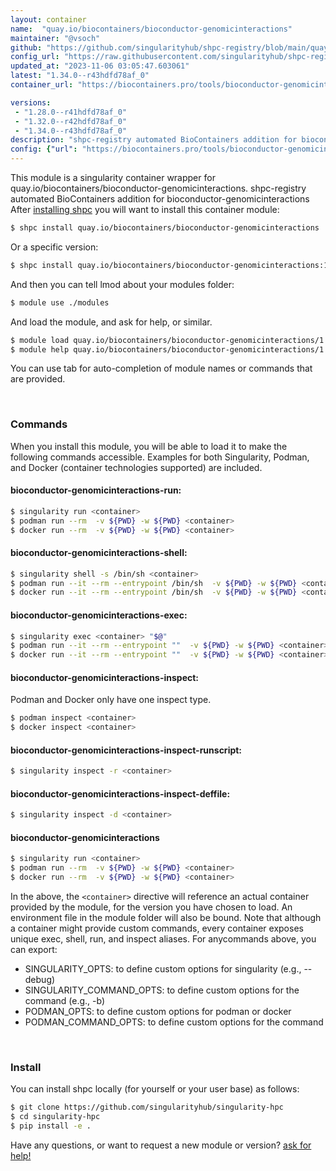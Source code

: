 ```yaml
---
layout: container
name:  "quay.io/biocontainers/bioconductor-genomicinteractions"
maintainer: "@vsoch"
github: "https://github.com/singularityhub/shpc-registry/blob/main/quay.io/biocontainers/bioconductor-genomicinteractions/container.yaml"
config_url: "https://raw.githubusercontent.com/singularityhub/shpc-registry/main/quay.io/biocontainers/bioconductor-genomicinteractions/container.yaml"
updated_at: "2023-11-06 03:05:47.603061"
latest: "1.34.0--r43hdfd78af_0"
container_url: "https://biocontainers.pro/tools/bioconductor-genomicinteractions"

versions:
 - "1.28.0--r41hdfd78af_0"
 - "1.32.0--r42hdfd78af_0"
 - "1.34.0--r43hdfd78af_0"
description: "shpc-registry automated BioContainers addition for bioconductor-genomicinteractions"
config: {"url": "https://biocontainers.pro/tools/bioconductor-genomicinteractions", "maintainer": "@vsoch", "description": "shpc-registry automated BioContainers addition for bioconductor-genomicinteractions", "latest": {"1.34.0--r43hdfd78af_0": "sha256:c387486a042f96ca54280e9e9b9c7fd3b8f5d67472c8c1eab1d363fa176a8360"}, "tags": {"1.28.0--r41hdfd78af_0": "sha256:e3c4c0754ecc47d2b6815efd2fbcb80eef51eddd5eae63e39e6cd9f7036ea47b", "1.32.0--r42hdfd78af_0": "sha256:884f547602a91b8fa8723e2504e390d9c4fef7cfd468690f992997477a429cef", "1.34.0--r43hdfd78af_0": "sha256:c387486a042f96ca54280e9e9b9c7fd3b8f5d67472c8c1eab1d363fa176a8360"}, "docker": "quay.io/biocontainers/bioconductor-genomicinteractions"}
---
```


This module is a singularity container wrapper for quay.io/biocontainers/bioconductor-genomicinteractions.
shpc-registry automated BioContainers addition for bioconductor-genomicinteractions
After [installing shpc](#install) you will want to install this container module:


```bash
$ shpc install quay.io/biocontainers/bioconductor-genomicinteractions
```

Or a specific version:

```bash
$ shpc install quay.io/biocontainers/bioconductor-genomicinteractions:1.34.0--r43hdfd78af_0
```

And then you can tell lmod about your modules folder:

```bash
$ module use ./modules
```

And load the module, and ask for help, or similar.

```bash
$ module load quay.io/biocontainers/bioconductor-genomicinteractions/1.34.0--r43hdfd78af_0
$ module help quay.io/biocontainers/bioconductor-genomicinteractions/1.34.0--r43hdfd78af_0
```

You can use tab for auto-completion of module names or commands that are provided.

<br>

### Commands

When you install this module, you will be able to load it to make the following commands accessible.
Examples for both Singularity, Podman, and Docker (container technologies supported) are included.

#### bioconductor-genomicinteractions-run:

```bash
$ singularity run <container>
$ podman run --rm  -v ${PWD} -w ${PWD} <container>
$ docker run --rm  -v ${PWD} -w ${PWD} <container>
```

#### bioconductor-genomicinteractions-shell:

```bash
$ singularity shell -s /bin/sh <container>
$ podman run --it --rm --entrypoint /bin/sh  -v ${PWD} -w ${PWD} <container>
$ docker run --it --rm --entrypoint /bin/sh  -v ${PWD} -w ${PWD} <container>
```

#### bioconductor-genomicinteractions-exec:

```bash
$ singularity exec <container> "$@"
$ podman run --it --rm --entrypoint ""  -v ${PWD} -w ${PWD} <container> "$@"
$ docker run --it --rm --entrypoint ""  -v ${PWD} -w ${PWD} <container> "$@"
```

#### bioconductor-genomicinteractions-inspect:

Podman and Docker only have one inspect type.

```bash
$ podman inspect <container>
$ docker inspect <container>
```

#### bioconductor-genomicinteractions-inspect-runscript:

```bash
$ singularity inspect -r <container>
```

#### bioconductor-genomicinteractions-inspect-deffile:

```bash
$ singularity inspect -d <container>
```



#### bioconductor-genomicinteractions

```bash
$ singularity run <container>
$ podman run --rm  -v ${PWD} -w ${PWD} <container>
$ docker run --rm  -v ${PWD} -w ${PWD} <container>
```


In the above, the `<container>` directive will reference an actual container provided
by the module, for the version you have chosen to load. An environment file in the
module folder will also be bound. Note that although a container
might provide custom commands, every container exposes unique exec, shell, run, and
inspect aliases. For anycommands above, you can export:

 - SINGULARITY_OPTS: to define custom options for singularity (e.g., --debug)
 - SINGULARITY_COMMAND_OPTS: to define custom options for the command (e.g., -b)
 - PODMAN_OPTS: to define custom options for podman or docker
 - PODMAN_COMMAND_OPTS: to define custom options for the command

<br>

### Install

You can install shpc locally (for yourself or your user base) as follows:

```bash
$ git clone https://github.com/singularityhub/singularity-hpc
$ cd singularity-hpc
$ pip install -e .
```

Have any questions, or want to request a new module or version? [ask for help!](https://github.com/singularityhub/singularity-hpc/issues)